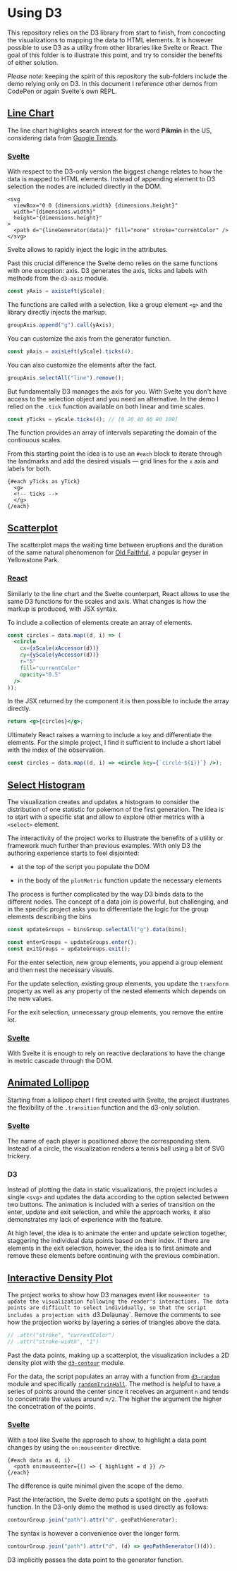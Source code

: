 # Using D3

This repository relies on the D3 library from start to finish, from concocting the visualizations to mapping the data to HTML elements. It is however possible to use D3 as a utility from other libraries like Svelte or React. The goal of this folder is to illustrate this point, and try to consider the benefits of either solution.

_Please note:_ keeping the spirit of this repository the sub-folders include the demo relying only on D3. In this document I reference other demos from CodePen or again Svelte's own REPL.

## [Line Chart](https://codepen.io/borntofrappe/pen/zYdjZYg)

The line chart highlights search interest for the word **Pikmin** in the US, considering data from [Google Trends](https://trends.google.com/trends/explore?date=2020-01-01%202021-11-04&geo=US&q=pikmin).

### [Svelte](https://svelte.dev/repl/67a634161efd4788871ec3db5cca9181?version=3.44.1)

With respect to the D3-only version the biggest change relates to how the data is mapped to HTML elements. Instead of appending element to D3 selection the nodes are included directly in the DOM.

```svelte
<svg
  viewBox="0 0 {dimensions.width} {dimensions.height}"
  width="{dimensions.width}"
  height="{dimensions.height}"
>
  <path d="{lineGenerator(data)}" fill="none" stroke="currentColor" />
</svg>
```

Svelte allows to rapidly inject the logic in the attributes.

Past this crucial difference the Svelte demo relies on the same functions with one exception: axis. D3 generates the axis, ticks and labels with methods from the `d3-axis` module.

```js
const yAxis = axisLeft(yScale);
```

The functions are called with a selection, like a group element `<g>` and the library directly injects the markup.

```js
groupAxis.append("g").call(yAxis);
```

You can customize the axis from the generator function.

```js
const yAxis = axisLeft(yScale).ticks(4);
```

You can also customize the elements after the fact.

```js
groupAxis.selectAll("line").remove();
```

But fundamentally D3 manages the axis for you. With Svelte you don't have access to the selection object and you need an alternative. In the demo I relied on the `.tick` function available on both linear and time scales.

```js
const yTicks = yScale.ticks(4); // [0 20 40 60 80 100]
```

The function provides an array of intervals separating the domain of the continuous scales.

From this starting point the idea is to use an `#each` block to iterate through the landmarks and add the desired visuals — grid lines for the `x` axis and labels for both.

```svelte
{#each yTicks as yTick}
  <g>
  <!-- ticks -->
  </g>
{/each}
```

## [Scatterplot](https://codepen.io/borntofrappe/pen/eYErvNa)

The scatterplot maps the waiting time between eruptions and the duration of the same natural phenomenon for [Old Faithful](https://en.wikipedia.org/wiki/Old_Faithful), a popular geyser in Yellowstone Park.

### [React](https://codepen.io/borntofrappe/pen/porVebG)

Similarly to the line chart and the Svelte counterpart, React allows to use the same D3 functions for the scales and axis. What changes is how the markup is produced, with JSX syntax.

To include a collection of elements create an array of elements.

```jsx
const circles = data.map((d, i) => (
  <circle
    cx={xScale(xAccessor(d))}
    cy={yScale(yAccessor(d))}
    r="5"
    fill="currentColor"
    opacity="0.5"
  />
));
```

In the JSX returned by the component it is then possible to include the array directly.

```jsx
return <g>{circles}</g>;
```

Ultimately React raises a warning to include a `key` and differentiate the elements. For the simple project, I find it sufficient to include a short label with the index of the observation.

```jsx
const circles = data.map((d, i) => <circle key={`circle-${i}}`} />);
```

## [Select Histogram](https://codepen.io/borntofrappe/pen/LYjmWGN)

The visualization creates and updates a histogram to consider the distribution of one statistic for pokemon of the first generation. The idea is to start with a specific stat and allow to explore other metrics with a `<select>` element.

The interactivity of the project works to illustrate the benefits of a utility or framework much further than previous examples. With only D3 the authoring experience starts to feel disjointed:

- at the top of the script you populate the DOM

- in the body of the `plotMetric` function update the necessary elements

The process is further complicated by the way D3 binds data to the different nodes. The concept of a data join is powerful, but challenging, and in the specific project asks you to differentiate the logic for the group elements describing the bins

```js
const updateGroups = binsGroup.selectAll("g").data(bins);

const enterGroups = updateGroups.enter();
const exitGroups = updateGroups.exit();
```

For the enter selection, new group elements, you append a group element and then nest the necessary visuals.

For the update selection, existing group elements, you update the `transform` property as well as any property of the nested elements which depends on the new values.

For the exit selection, unnecessary group elements, you remove the entire lot.

### [Svelte](https://svelte.dev/repl/f6d37364973e48fd9c09ea439c13640d?version=3.44.1)

With Svelte it is enough to rely on reactive declarations to have the change in metric cascade through the DOM.

## [Animated Lollipop](https://codepen.io/borntofrappe/pen/gOxzmrX)

Starting from a lollipop chart I first created with Svelte, the project illustrates the flexibility of the `.transition` function and the d3-only solution.

### [Svelte](https://svelte.dev/repl/ee1e7ec839ac47f495be12251f04126a?version=3.44.1)

The name of each player is positioned above the corresponding stem. Instead of a circle, the visualization renders a tennis ball using a bit of SVG trickery.

### D3

Instead of plotting the data in static visualizations, the project includes a single `<svg>` and updates the data according to the option selected between two buttons. The animation is included with a series of transition on the enter, update and exit selection, and while the approach works, it also demonstrates my lack of experience with the feature.

At high level, the idea is to animate the enter and update selection together, staggering the individual data points based on their index. If there are elements in the exit selection, however, the idea is to first animate and remove these elements before continuing with the previous combination.

## [Interactive Density Plot](https://codepen.io/borntofrappe/pen/KKvGzYL)

The project works to show how D3 manages event like `mouseenter to update the visualization following the reader's interactions. The data points are difficult to select individually, so that the script includes a projection with `d3.Delaunay`. Remove the comments to see how the projection works by layering a series of triangles above the data.

```js
// .attr("stroke", "currentColor")
// .attr("stroke-width", "1")
```

Past the data points, making up a scatterplot, the visualization includes a 2D density plot with the [`d3-contour`](https://github.com/d3/d3-contour) module.

For the data, the script populates an array with a function from [`d3-random`](https://github.com/d3/d3-random) module and specifically [`randomIrvinHall`](https://observablehq.com/@d3/d3-random#irwinHall). The method is helpful to have a series of points around the center since it receives an argument `n` and tends to concentrate the values around `n/2`. The higher the argument the higher the concetration of the points.

### [Svelte](https://svelte.dev/repl/78df67d8be3d4ce0ae29f7ed302a8722?version=3.44.1)

With a tool like Svelte the approach to show, to highlight a data point changes by using the `on:mouseenter` directive.

```svelte
{#each data as d, i}
  <path on:mouseenter={() => { highlight = d }} />
{/each}
```

The difference is quite minimal given the scope of the demo.

Past the interaction, the Svelte demo puts a spotlight on the `.geoPath` function. In the D3-only demo the method is used directly as follows:

```js
contourGroup.join("path").attr("d", geoPathGenerator);
```

The syntax is however a convenience over the longer form.

```js
contourGroup.join("path").attr("d", (d) => geoPathGenerator()(d));
```

D3 implicitly passes the data point to the generator function.
